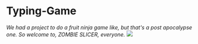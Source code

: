 # Typing-Game
*We had a project to do a fruit ninja game like, but that's a post apocalypse one. So welcome to, ZOMBIE SLICER, everyone.*
![](https://media.tenor.com/a-cRa39SX2YAAAAi/zombie-stiker.gif)

